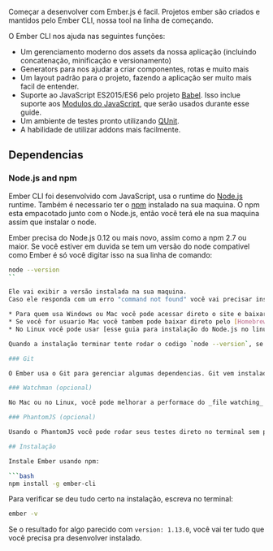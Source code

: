 Começar a desenvolver com Ember.js é facil. Projetos ember são criados e mantidos 
pelo Ember CLI, nossa tool na linha de começando. 

O Ember CLI nos ajuda nas seguintes funções:

* Um gerenciamento moderno dos assets da nossa aplicação (incluindo concatenação, minificação e versionamento)
* Generators para nos ajudar a criar componentes, rotas e muito mais
* Um layout padrão para o projeto, fazendo a aplicação ser muito mais facil de entender.
* Suporte ao JavaScript ES2015/ES6 pelo projeto [Babel](http://babeljs.io/docs/learn-es2015/).
 Isso inclue suporte aos [Modulos do JavaScript](http://exploringjs.com/es6/ch_modules.html), que serão usados 
 durante esse guide.
* Um ambiente de testes pronto utilizando [QUnit](https://qunitjs.com/).
* A habilidade de utilizar addons mais facilmente.

## Dependencias

### Node.js and npm

Ember CLI foi desenvolvido com JavaScript, usa o runtime do [Node.js](https://nodejs.org/)
runtime. Também é necessario ter o [npm](https://www.npmjs.com/) instalado na sua maquina. 
O npm esta empacotado junto com o Node.js, então você terá ele na sua maquina assim que instalar o node.

Ember precisa do Node.js 0.12 ou mais novo, assim como a npm 2.7 ou maior.
Se você estiver em duvida se tem um versão do node compativel como Ember é só você digitar isso
na sua linha de comando:

```bash
node --version
``

Ele vai exibir a versão instalada na sua maquina. 
Caso ele responda com um erro "command not found" você vai precisar instalar o node. Siga os passos abaixo:

* Para quem usa Windows ou Mac você pode acessar direto o site e baixar o [Node.js installer](http://nodejs.org/download/).
* Se você for usuario Mac você tambem pode baixar direto pelo [Homebrew](http://brew.sh/). É só ter ele instalado e rodar o comando run `brew install node` para instalar o Node.js.
* No Linux você pode usar [esse guia para instalação do Node.js no linux](https://github.com/joyent/node/wiki/Installing-Node.js-via-package-manager).

Quando a instalação terminar tente rodar o codigo `node --version`, se ele respoder com uma versão significa que tudo foi instalado corretamente.

### Git

O Ember usa o Git para gerenciar algumas dependencias. Git vem instalado por default no Mac OS X e na maioria das distribuições linux. O instalador para windows pode ser encontrado nesse [link](http://git-scm.com/download/win).

### Watchman (opcional)

No Mac ou no Linux, você pode melhorar a performace do _file watching_ instalando [Watchman](https://facebook.github.io/watchman/docs/install.html).

### PhantomJS (opcional)

Usando o PhantomJS você pode rodar seus testes direto no terminal sem precisar de um navegador. Consulte as [instruções de instalação do PhantomJS](http://phantomjs.org/download.html).

## Instalação

Instale Ember usando npm:

```bash
npm install -g ember-cli
```

Para verificar se deu tudo certo na instalação, escreva no terminal:

```bash
ember -v
```

Se o resultado for algo parecido com `version: 1.13.0`, você vai ter tudo que você precisa pra desenvolver instalado.
